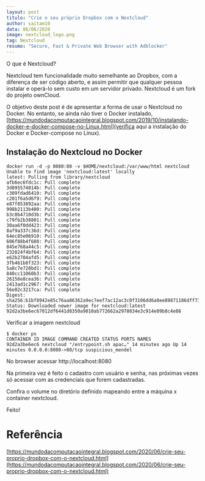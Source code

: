 ```yaml
---
layout: post
titulo: "Crie o seu próprio Dropbox com o Nextcloud"
author: saitam10
data: 06/06/2020
image: nextcloud_logo.png
tag: Nextcloud
resumo: "Secure, Fast & Private Web Browser with Adblocker"
---
```


O que é Nextcloud?

Nextcloud tem funcionalidade muito semelhante ao Dropbox, com a diferença de ser código aberto, e assim permitir que qualquer pessoa instalar e operá-lo sem custo em um servidor privado. Nextcloud é um fork do projeto ownCloud.

O objetivo deste post é de apresentar a forma de usar o Nextcloud no Docker. No entanto, se ainda não tiver o Docker instalado,  
[https://mundodacomputacaointegral.blogspot.com/2019/10/instalando-docker-e-docker-compose-no-Linux.html](verifica aqui a instalação do Docker e Docker-compose no Linux).

## Instalação do Nextcloud no Docker

```
docker run -d -p 8080:80 -v $HOME/nextcloud:/var/www/html nextcloud
Unable to find image 'nextcloud:latest' locally
latest: Pulling from library/nextcloud
afb6ec6fdc1c: Pull complete 
3d895574014b: Pull complete 
c309fdad6410: Pull complete 
c201f6a5d6f9: Pull complete 
e87f853892aa: Pull complete 
998b2113b400: Pull complete 
b3c0b4710d3b: Pull complete 
c79fb2b38801: Pull complete 
30aa6f0dd423: Pull complete 
8af9a337c36d: Pull complete 
64ec85e06910: Pull complete 
606f88b4f608: Pull complete 
845e768a44c5: Pull complete 
232824f4bf64: Pull complete 
e62b2704afd5: Pull complete 
3fb461b8f323: Pull complete 
5a8c7e728bd1: Pull complete 
840cc11060b3: Pull complete 
26156e8cea36: Pull complete 
2413ad1c2967: Pull complete 
56e02c3217ca: Pull complete 
Digest: sha256:b1bf8942e85c76aa86362a9ec7eef7ac12ac3c0f3106dd6a0ee89871186dff73
Status: Downloaded newer image for nextcloud:latest
92d2a3be6ec67012df6441d8350a9010ab772662a2970834e3c914e09b8c4e86
```

Verificar a imagem nextcloud 

```
$ docker ps
CONTAINER ID IMAGE COMMAND CREATED STATUS PORTS NAMES
92d2a3be6ec6 nextcloud "/entrypoint.sh apac…" 14 minutes ago Up 14 minutes 0.0.0.0:8080->80/tcp suspicious_mendel
```

No browser acessar http://localhost:8080

Na primeira vez é feito o cadastro com usuário e senha, nas próximas vezes só acessar com as credenciais que forem cadastradas.

Confira o volume no diretório definido mapeando entre a máquina x container nextcloud.

Feito!

# Referência

[https://mundodacomputacaointegral.blogspot.com/2020/06/crie-seu-proprio-dropbox-com-o-nextcloud.html](https://mundodacomputacaointegral.blogspot.com/2020/06/crie-seu-proprio-dropbox-com-o-nextcloud.html) 

